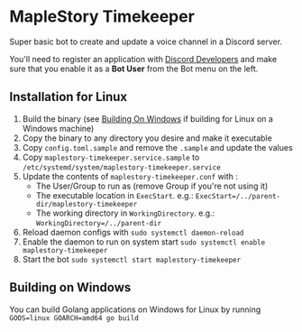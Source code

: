 # MapleStory Timekeeper

Super basic bot to create and update a voice channel in a Discord server.

You'll need to register an application with [Discord Developers](https://discord.com/developers/applications) and make sure that you enable it as a **Bot User** from the Bot menu on the left.

## Installation for Linux

1. Build the binary (see [Building On Windows](#building%20on%20windows) if building for Linux on a Windows machine)
2. Copy the binary to any directory you desire and make it executable
3. Copy `config.toml.sample` and remove the `.sample` and update the values
4. Copy `maplestory-timekeeper.service.sample` to `/etc/systemd/system/maplestory-timekeeper.service`
5. Update the contents of `maplestory-timekeeper.conf` with :
    - The User/Group to run as (remove Group if you're not using it)
    - The executable location in `ExecStart`. e.g.: `ExecStart=/../parent-dir/maplestory-timekeeper`
    - The working directory in `WorkingDirectory`. e.g.: `WorkingDirectory=/../parent-dir`
6. Reload daemon configs with `sudo systemctl daemon-reload`
7. Enable the daemon to run on system start `sudo systemctl enable maplestory-timekeeper`
8. Start the bot `sudo systemctl start maplestory-timekeeper`

## Building on Windows

You can build Golang applications on Windows for Linux by running `GOOS=linux GOARCH=amd64 go build`